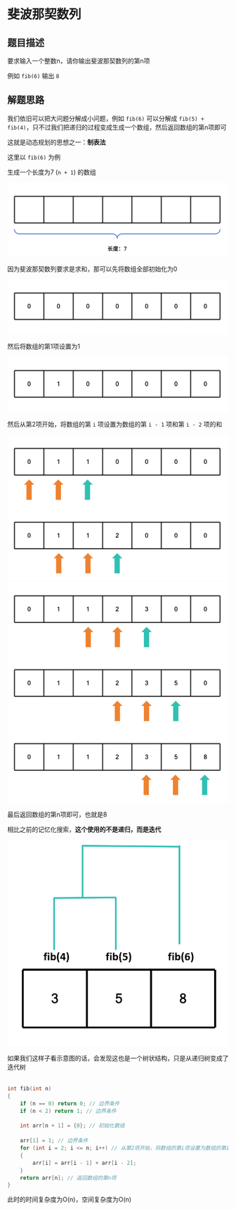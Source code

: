# 斐波那契数列

## 题目描述

要求输入一个整数n，请你输出斐波那契数列的第n项

例如 `fib(6)` 输出 `8`

## 解题思路

我们依旧可以把大问题分解成小问题，例如 `fib(6)` 可以分解成 `fib(5) + fib(4)`，只不过我们把递归的过程变成生成一个数组，然后返回数组的第n项即可

这就是动态规划的思想之一：**制表法**

这里以 `fib(6)` 为例

生成一个长度为7 (`n + 1`) 的数组

![step1](imgs/step1.png)

因为斐波那契数列要求是求和，那可以先将数组全部初始化为0

![step2](imgs/step2.png)

然后将数组的第1项设置为1

![step3](imgs/step3.png)

然后从第2项开始，将数组的第 `i` 项设置为数组的第 `i - 1` 项和第 `i - 2` 项的和

![step4](imgs/step4.png)
![step5](imgs/step5.png)
![step6](imgs/step6.png)
![step7](imgs/step7.png)
![step8](imgs/step8.png)

最后返回数组的第n项即可，也就是8

相比之前的记忆化搜索，**这个使用的不是递归，而是迭代**

![explain](imgs/explain.png)

如果我们这样子看示意图的话，会发现这也是一个树状结构，只是从递归树变成了迭代树

```c

int fib(int n)
{
    if (n == 0) return 0; // 边界条件
    if (n < 2) return 1; // 边界条件

    int arr[n + 1] = {0}; // 初始化数组

    arr[1] = 1; // 边界条件
    for (int i = 2; i <= n; i++) // 从第2项开始，将数组的第i项设置为数组的第i-1项和第i-2项的和
    {
        arr[i] = arr[i - 1] + arr[i - 2];
    }
    return arr[n]; // 返回数组的第n项
}
```

此时的时间复杂度为O(n)，空间复杂度为O(n)